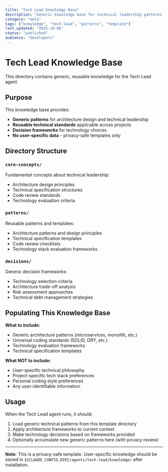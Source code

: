 ```yaml
---
title: "Tech Lead Knowledge Base"
description: "Generic knowledge base for technical leadership patterns and architecture decisions"
category: "meta"
tags: ["knowledge", "tech-lead", "patterns", "template"]
last_updated: "2025-10-06"
status: "published"
audience: "developers"
---
```


# Tech Lead Knowledge Base

This directory contains generic, reusable knowledge for the Tech Lead agent.

## Purpose

This knowledge base provides:

- **Generic patterns** for architecture design and technical leadership
- **Reusable technical standards** applicable across projects
- **Decision frameworks** for technology choices
- **No user-specific data** - privacy-safe templates only

## Directory Structure

### `core-concepts/`

Fundamental concepts about technical leadership:

- Architecture design principles
- Technical specification structures
- Code review standards
- Technology evaluation criteria

### `patterns/`

Reusable patterns and templates:

- Architecture patterns and design principles
- Technical specification templates
- Code review checklists
- Technology stack evaluation frameworks

### `decisions/`

Generic decision frameworks:

- Technology selection criteria
- Architecture trade-off analysis
- Risk assessment approaches
- Technical debt management strategies

## Populating This Knowledge Base

**What to include:**

- Generic architecture patterns (microservices, monolith, etc.)
- Universal coding standards (SOLID, DRY, etc.)
- Technology evaluation frameworks
- Technical specification templates

**What NOT to include:**

- User-specific technical philosophy
- Project-specific tech stack preferences
- Personal coding style preferences
- Any user-identifiable information

## Usage

When the Tech Lead agent runs, it should:

1. Load generic technical patterns from this template directory
2. Apply architecture frameworks to current context
3. Make technology decisions based on frameworks provided
4. Optionally accumulate new generic patterns here (with privacy review)

---

**Note**: This is a privacy-safe template. User-specific knowledge should be stored in `${CLAUDE_CONFIG_DIR}/agents/tech-lead/knowledge/` after installation.
